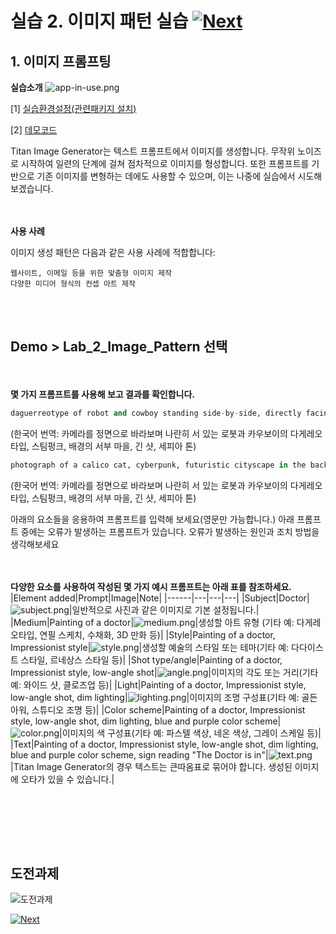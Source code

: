 # 실습 2. 이미지 패턴 실습 [![Next](images/next.png)](03_Advanced_Pattern.md)
## 1. 이미지 프롬프팅
**실습소개**
![app-in-use.png](images/app-in-use.png)



[1] [실습환경설정(관련패키지 설치)](https://catalog.us-east-1.prod.workshops.aws/workshops/10435111-3e2e-48bb-acb4-0b5111d7638e/ko-KR/prerequisites/lab-setup)

[2] [데모코드](codes/Lab_1.Image_Generation.md)





Titan Image Generator는 텍스트 프롬프트에서 이미지를 생성합니다. 무작위 노이즈로 시작하여 일련의 단계에 걸쳐 점차적으로 이미지를 형성합니다. 또한 프롬프트를 기반으로 기존 이미지를 변형하는 데에도 사용할 수 있으며, 이는 나중에 실습에서 시도해 보겠습니다.

<BR><BR>
**사용 사례**

이미지 생성 패턴은 다음과 같은 사용 사례에 적합합니다:

    웹사이트, 이메일 등을 위한 맞춤형 이미지 제작
    다양한 미디어 형식의 컨셉 아트 제작

<BR><BR>
## Demo > Lab_2_Image_Pattern 선택
<!--<a href="[https://bit.ly/bedrock-image](https://bit.ly/bedrock-image)" target="_blank"> **https://bit.ly/bedrock-image** </a>-->
<BR><BR>
**몇 가지 프롬프트를 사용해 보고 결과를 확인합니다.**
~~~python
daguerreotype of robot and cowboy standing side-by-side, directly facing the camera, steampunk, western town in the background, long shot, sepia tone
~~~
(한국어 번역: 카메라를 정면으로 바라보며 나란히 서 있는 로봇과 카우보이의 다게레오타입, 스팀펑크, 배경의 서부 마을, 긴 샷, 세피아 톤)

~~~python
photograph of a calico cat, cyberpunk, futuristic cityscape in the background, low angle, long shot, neon sign on building "CALICO CORP", Epic, photorealistic, 4K
~~~
(한국어 번역: 카메라를 정면으로 바라보며 나란히 서 있는 로봇과 카우보이의 다게레오타입, 스팀펑크, 배경의 서부 마을, 긴 샷, 세피아 톤)

아래의 요소들을 응용하여 프롬프트를 입력해 보세요(영문만 가능합니다.)
아래 프롬프트 중에는 오류가 발생하는 프롬프트가 있습니다. 오류가 발생하는 원인과 조치 방법을 생각해보세요

<BR><BR>
**다양한 요소를 사용하여 작성된 몇 가지 예시 프롬프트는 아래 표를 참조하세요.**
|Element added|Prompt|Image|Note|
|------|---|---|---|
|Subject|Doctor|![subject.png](images/subject.png)|일반적으로 사진과 같은 이미지로 기본 설정됩니다.|
|Medium|Painting of a doctor|![medium.png](images/medium.png)|생성할 아트 유형 (기타 예: 다게레오타입, 연필 스케치, 수채화, 3D 만화 등)|
|Style|Painting of a doctor, Impressionist style|![style.png](images/style.png)|생성할 예술의 스타일 또는 테마(기타 예: 다다이스트 스타일, 르네상스 스타일 등)|
|Shot type/angle|Painting of a doctor, Impressionist style, low-angle shot|![angle.png](images/angle.png)|이미지의 각도 또는 거리(기타 예: 와이드 샷, 클로즈업 등)|
|Light|Painting of a doctor, Impressionist style, low-angle shot, dim lighting|![lighting.png](images/lighting.png)|이미지의 조명 구성표(기타 예: 골든 아워, 스튜디오 조명 등)|
|Color scheme|Painting of a doctor, Impressionist style, low-angle shot, dim lighting, blue and purple color scheme|![color.png](images/color.png)|이미지의 색 구성표(기타 예: 파스텔 색상, 네온 색상, 그레이 스케일 등)|
|Text|Painting of a doctor, Impressionist style, low-angle shot, dim lighting, blue and purple color scheme, sign reading "The Doctor is in"|![text.png](images/text.png)|Titan Image Generator의 경우 텍스트는 큰따옴표로 묶어야 합니다. 생성된 이미지에 오타가 있을 수 있습니다.|

<BR><BR>
<!--## 코드예제 : [codes/Lab_2.Image_Pattern.md](codes/Lab_2.Image_Pattern.md)-->

<BR><BR>
## 도전과제 
![도전과제](https://simyung.notion.site/image/https%3A%2F%2Fprod-files-secure.s3.us-west-2.amazonaws.com%2Fbcfc9a33-741c-4cf8-88e2-7fc3d778fb45%2F96fec6d1-6b2f-491b-9a81-77f4212b0378%2FScreenshot_2024-05-21_at_7.32.06_PM.png?table=block&id=51d868fa-3d3e-4e85-9e5b-c60197e8bda4&spaceId=bcfc9a33-741c-4cf8-88e2-7fc3d778fb45&width=2000&userId=&cache=v2)

<!--데모에서 오류가 발생하시는 경우 (정상 호출되는 인스턴스 직접 호출) <BR>
http://54.205.45.29:8501 <BR>
http://54.205.45.29:18501 <BR><BR><BR>-->

[![Next](images/next.png)](03_Advanced_Pattern.md)
